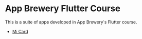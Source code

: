 # App Brewery Flutter Course
This is a suite of apps developed in App Brewery's Flutter course.
- [Mi Card](mi-card)